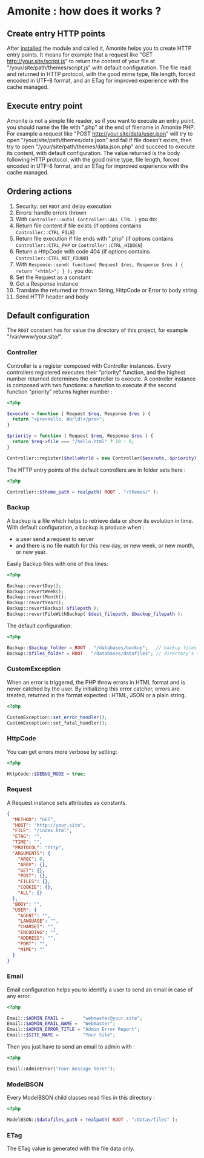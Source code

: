 # Amonite : how does it works ?

## Create entry HTTP points

After [installed](installation.md) the module and called it, Amonite helps you to create HTTP entry points. It means for example that a request like "GET http://your.site/script.js" to return the content of your file at "/your/site/path/themes/script.js" with default configuration. The file read and returned in HTTP protocol, with the good mime type, file  length, forced encoded in UTF-8 format, and an ETag for improved experience with the cache managed.


## Execute entry point

Amonite is not a simple file reader, so if you want to execute an entry point, you should name the file with ".php" at the end of filename in Amonite PHP. For example a request like "POST http://your.site/data/user.json" will try to open "/your/site/path/themes/data.json" and fail if file doesn't exists, then try to open "/your/site/path/themes/data.json.php" and succeed to execute its content, with default configuration. The value returned is the body following HTTP protocol, with the good mime type, file length, forced encoded in UTF-8 format, and an ETag for improved experience with the cache managed.


## Ordering actions

1. Security: set `ROOT` and delay execution
2. Errors: handle errors thrown
3. With `Controller::auto( Controller::ALL_CTRL )` you do:
  1. Return file content if file exists (if options contains `Controller::CTRL_FILE`)
  2. Return file execution if file ends with ".php" (if options contains `Controller::CTRL_PHP` or `Controller::CTRL_HIDDEN`)
  3. Return a HttpCode with code 404 (if options contains `Controller::CTRL_NOT_FOUND`)
4. With `Response::send( function( Request $res, Response $res ) { return "<html>"; } );` you do:
  1. Set the Request as a constant
  2. Get a Response instance
  3. Translate the returned or thrown String, HttpCode or Error to body string
  4. Send HTTP header and body

## Default configuration

The `ROOT` constant has for value the directory of this project, for example "/var/www/your.site/".

### Controller

Controller is a register composed with Controller instances. Every controllers registered executes their "priority" function, and the highest number returned determines the controller to execute. A controller instance is composed with two functions: a function to execute if the second function "priority" returns higher number :

``` PHP
<?php

$execute = function ( Request $req, Response $res ) {
  return "<pre>Hello, World!</pre>";
}

$priority = function ( Request $req, Response $res ) {
  return $req->file === "/hello.html" ? 10 : 0;
}

Controller::register($helloWorld = new Controller($execute, $priority));
```

The HTTP entry points of the default controllers are in folder sets here :


``` PHP
<?php

Controller::$theme_path = realpath( ROOT . "/themes/" );
```


### Backup

A backup is a file which helps to retrieve data or show its evolution in time. With default configuration, a backup is produce when :
- a user send a request to server
- and there is no file match for this new day, or new week, or new month, or new year.

Easily Backup files with one of this lines:

``` PHP
<?php

Backup::revertDay();
Backup::revertWeek();
Backup::revertMonth();
Backup::revertYear();
Backup::revertBackup( $filepath );
Backup::revertFileWithBackup( $dest_filepath, $backup_filepath );
```

The default configuration:

``` PHP
<?php

Backup::$backup_folder = ROOT . "/databases/backup";   // backup files are saved in this directory, named with creation date.
Backup::$files_folder = ROOT . "/databases/datafiles"; // directory's files saved in backup.
```


### CustomException

When an error is triggered, the PHP throw errors in HTML format and is never catched by the user. By initializing this error catcher, errors are treated, returned in the format expected : HTML, JSON or a plain string.

``` PHP
<?php

CustomException::set_error_handler();
CustomException::set_fatal_handler();
```


### HttpCode

You can get errors more verbose by setting:

``` PHP
<?php

HttpCode::$DEBUG_MODE = true;
```


### Request

A Request instance sets attributes as constants.

``` JSON
{
  "METHOD": "GET",
  "HOST": "http://your.site",
  "FILE": "/index.html",
  "ETAG": "",
  "TIME": "",
  "PROTOCOL": "http",
  "ARGUMENTS": {
    "ARGC": 0,
    "ARGV": {},
    "GET": {},
    "POST": {},
    "FILES": {},
    "COOKIE": {},
    "ALL": {}
  },
  "BODY": "",
  "USER": {
    "AGENT": "",
    "LANGUAGE": "",
    "CHARSET": "",
    "ENCODING": "",
    "ADDRESS": "",
    "PORT": "",
    "MIME": ""
  }
}
```


### Email

Email configuration helps you to identify a user to send an email in case of any error.

``` PHP
<?php

Email::$ADMIN_EMAIL =       "webmaster@your.site";
Email::$ADMIN_EMAIL_NAME =  "Webmaster";
Email::$ADMIN_ERROR_TITLE = "Admin Error Report";
Email::$SITE_NAME =         "Your Site";
```

Then you just have to send an email to admin with :

``` PHP
<?php

Email::AdminError("Your message here!");
```


### ModelBSON

Every ModelBSON child classes read files in this directory :

``` PHP
<?php

ModelBSON::$datafiles_path = realpath( ROOT . "/datas/files" );
```


### ETag

The ETag value is generated with the file data only.
